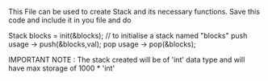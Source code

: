 This File can be used to create Stack and its necessary functions. Save this code and include it in you file and do

Stack blocks = init(&blocks); // to initialise a stack named "blocks"
push usage -> push(&blocks,val);
pop usage -> pop(&blocks);

IMPORTANT NOTE : The stack created will be of 'int' data type and will have max storage of 1000 * 'int'
